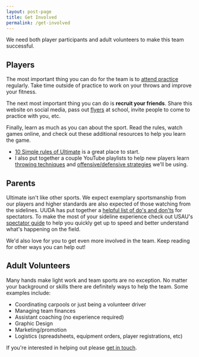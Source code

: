 ```yaml
---
layout: post-page
title: Get Involved
permalink: /get-involved
---
```


We need both player participants and adult volunteers to make this team successful. 

## Players

The most important thing you can do for the team is to [attend practice](/practice) regularly. Take time outside of practice to work on your throws and improve your fitness.

The next most important thing you can do is **recruit your friends**. Share this website on social media, pass out [flyers](/files/flyer.pdf) at school, invite people to come to practice with you, etc.

Finally, learn as much as you can about the sport. Read the rules, watch games online, and check out these additional resources to help you learn the game.

* [10 Simple rules of Ultimate](https://www.usaultimate.org/resources/officiating/rules/default.aspx#10simplerules) is a great place to start.
* I also put together a couple YouTube playlists to help new players learn [throwing techniques](https://www.youtube.com/playlist?list=PLgncUpu6zcHkCxPUM5kXp9YxAMyp8x_nu) and [offensive/defensive strategies](https://www.youtube.com/playlist?list=PLgncUpu6zcHlsWQS9IM94ZJkegmQjncP7) we'll be using.


## Parents

Ultimate isn't like other sports. We expect exemplary sportsmanship from our players and higher standards are also expected of those watching from the sidelines. UUDA has put together a [helpful list of do's and don'ts](/files/spectator-dos-donts.pdf) for spectators. To make the most of your sideline experience check out USAU's [spectator guide](https://www.usaultimate.org/assets/1/Page/Spectator%20Guide%202016_web.pdf) to help you quickly get up to speed and better understand what's happening on the field.

We'd also love for you to get even more involved in the team. Keep reading for other ways you can help out!

## Adult Volunteers

Many hands make light work and team sports are no exception. No matter your background or skills there are definitely ways to help the team. Some examples include:

* Coordinating carpools or just being a volunteer driver
* Managing team finances
* Assistant coaching (no experience required)
* Graphic Design
* Marketing/promotion
* Logistics (spreadsheets, equipment orders, player registrations, etc)

If you're interested in helping out please [get in touch](mailto:lee@outerim.com).
